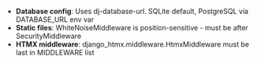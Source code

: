 - **Database config**: Uses dj-database-url. SQLite default, PostgreSQL via DATABASE_URL env var
- **Static files**: WhiteNoiseMiddleware is position-sensitive - must be after SecurityMiddleware
- **HTMX middleware**: django_htmx.middleware.HtmxMiddleware must be last in MIDDLEWARE list
